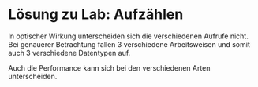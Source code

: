 # Lösung zu Lab: Aufzählen


In optischer Wirkung unterscheiden sich die verschiedenen Aufrufe nicht. Bei genauerer Betrachtung fallen 3 verschiedene Arbeitsweisen und somit auch 3 verschiedene Datentypen auf. 

Auch die Performance kann sich bei den verschiedenen Arten unterscheiden.


